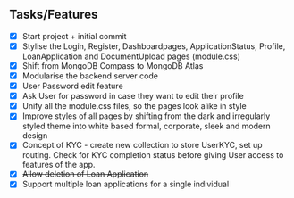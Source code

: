 ## Tasks/Features

- [X] Start project + initial commit
- [x] Stylise the Login, Register, Dashboardpages, ApplicationStatus, Profile, LoanApplication and DocumentUpload pages (module.css)
- [x] Shift from MongoDB Compass to MongoDB Atlas
- [x] Modularise the backend server code
- [x] User Password edit feature
- [x] Ask User for password in case they want to edit their profile
- [x] Unify all the module.css files, so the pages look alike in style
- [x] Improve styles of all pages by shifting from the dark and irregularly styled theme into white based formal, corporate, sleek and modern design
- [x] Concept of KYC - create new collection to store UserKYC, set up routing. Check for KYC completion status before giving User access to features of the app.
- [x] ~~Allow deletion of Loan Application~~
- [x] Support multiple loan applications for a single individual